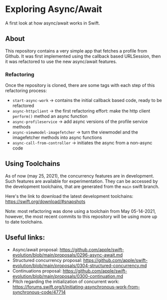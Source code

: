 # Exploring Async/Await

A first look at how async/await works in Swift. 

## About

This repository contains a very simple app that fetches a profile from Github. It was first implemented using the callback based URLSession, then it was refactored to use the new async/await features.

### Refactoring

Once the repository is cloned, there are some tags with each step of this refactoring process:

- `start-async-work` -> contains the initial callback based code, ready to be refactored
- `async-httpclient` -> the first refactoring effort: make the http client `perform()` method an async function
- `async-profileservice` -> add async versions of the profile service methods
- `async-viewmodel-imagefetcher` -> turn the viewmodel and the imagefetcher methods into async functions
- `async-call-from-controller` -> initiates the async from a non-async code

## Using Toolchains

As of now (may 25, 2021), the concurrency features are in development. Such features are available for experimentation. They can be accessed by the development toolchains, that are generated from the `main` swift branch.

Here's the link to download the latest development toolchains: https://swift.org/download/#snapshots

Note: most refactoring was done using a toolchain from May 05-14-2021, however, the most recent commits to this repository will be using more up to date toolchains.

## Useful links:

- Async/await proposal: https://github.com/apple/swift-evolution/blob/main/proposals/0296-async-await.md
- Structured concurrency proposal: https://github.com/apple/swift-evolution/blob/main/proposals/0304-structured-concurrency.md
- Continuations proposal: https://github.com/apple/swift-evolution/blob/main/proposals/0300-continuation.md
- Pitch regarding the initialization of concurrent work: https://forums.swift.org/t/initiating-asynchronous-work-from-synchronous-code/47714
